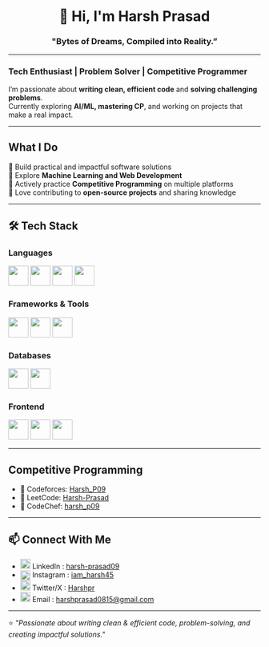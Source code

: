 <h1 align="center">👋 Hi, I'm Harsh Prasad </h1> 
<h3 align="center">"Bytes of Dreams, Compiled into Reality.” </h3>

---

### Tech Enthusiast | Problem Solver | Competitive Programmer  

I’m passionate about **writing clean, efficient code** and **solving challenging problems**.  
Currently exploring **AI/ML, mastering CP**, and working on projects that make a real impact.  

---

## What I Do  
🔹 Build practical and impactful software solutions  
🔹 Explore **Machine Learning and Web Development**  
🔹 Actively practice **Competitive Programming** on multiple platforms  
🔹 Love contributing to **open-source projects** and sharing knowledge  

---
## 🛠️ Tech Stack  

### Languages  
<p>
  <img src="https://cdn.jsdelivr.net/gh/devicons/devicon/icons/c/c-original.svg" width="40" height="40"/>
  <img src="https://cdn.jsdelivr.net/gh/devicons/devicon/icons/cplusplus/cplusplus-original.svg" width="40" height="40"/>
  <img src="https://cdn.jsdelivr.net/gh/devicons/devicon/icons/javascript/javascript-original.svg" width="40" height="40"/>
  <img src="https://cdn.jsdelivr.net/gh/devicons/devicon/icons/python/python-original.svg" width="40" height="40"/>
</p>

### Frameworks & Tools  
<p>
  <img src="https://cdn.jsdelivr.net/gh/devicons/devicon/icons/react/react-original.svg" width="40" height="40"/>
  <img src="https://cdn.jsdelivr.net/gh/devicons/devicon/icons/git/git-original.svg" width="40" height="40"/>
  <img src="https://cdn.jsdelivr.net/gh/devicons/devicon/icons/github/github-original.svg" width="40" height="40"/>
</p>

### Databases  
<p>
  <img src="https://cdn.jsdelivr.net/gh/devicons/devicon/icons/postgresql/postgresql-original.svg" width="40" height="40"/>
  <img src="https://cdn.jsdelivr.net/gh/devicons/devicon/icons/mysql/mysql-original.svg" width="40" height="40"/>
</p>

### Frontend  
<p>
  <img src="https://cdn.jsdelivr.net/gh/devicons/devicon/icons/html5/html5-original.svg" width="40" height="40"/>
  <img src="https://cdn.jsdelivr.net/gh/devicons/devicon/icons/css3/css3-original.svg" width="40" height="40"/>
  <img src="https://cdn.jsdelivr.net/gh/devicons/devicon/icons/tailwindcss/tailwindcss-original.svg" width="40" height="40"/>
</p>

---

## Competitive Programming  
- 🏅 Codeforces: [Harsh_P09](https://codeforces.com/profile/Harsh_P09)
- 🏅 LeetCode: [Harsh-Prasad](https://leetcode.com/u/Harsh-Prasad/) 
- 🏅 CodeChef: [harsh_p09](https://www.codechef.com/users/harsh_p09)

---

## 📫 Connect With Me  
- <img src="https://cdn.jsdelivr.net/gh/devicons/devicon/icons/linkedin/linkedin-original.svg" width="20"/> LinkedIn : [harsh-prasad09](https://www.linkedin.com/in/harsh-prasad09/)  
- <img src="https://cdn.jsdelivr.net/npm/simple-icons@v9/icons/instagram.svg" width="20" style="vertical-align:middle;"/> Instagram : [iam_harsh45](https://www.instagram.com/iam_harsh45/)  
- <img src="https://cdn.jsdelivr.net/gh/devicons/devicon/icons/twitter/twitter-original.svg" width="20"/> Twitter/X : [Harshpr](https://x.com/Harshpr45432223)  
- <img src="https://cdn.jsdelivr.net/gh/devicons/devicon/icons/google/google-original.svg" width="20"/> Email : [harshprasad0815@gmail.com](mailto:harshprasad0815@gmail.com)  


---

⭐️ *"Passionate about writing clean & efficient code, problem-solving, and creating impactful solutions."*  
